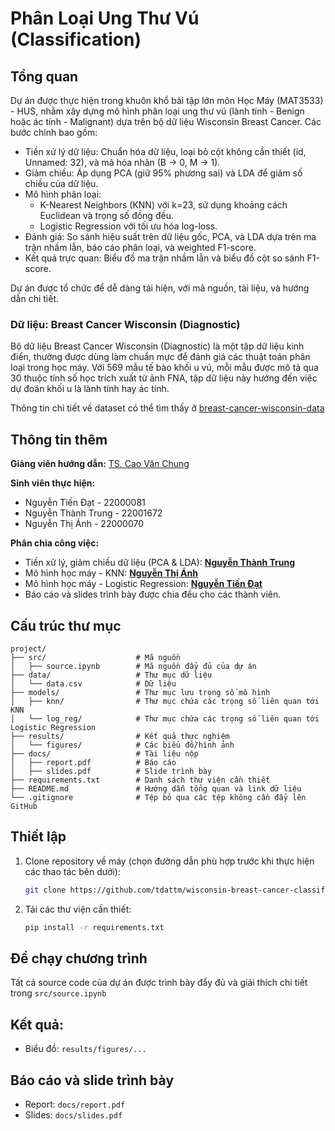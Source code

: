 # Phân Loại Ung Thư Vú (Classification)

## Tổng quan
Dự án được thực hiện trong khuôn khổ bài tập lớn môn Học Máy (MAT3533) - HUS, nhằm xây dựng mô hình phân loại ung thư vú (lành tính - Benign hoặc ác tính - Malignant) dựa trên bộ dữ liệu Wisconsin Breast Cancer. Các bước chính bao gồm:

- Tiền xử lý dữ liệu: Chuẩn hóa dữ liệu, loại bỏ cột không cần thiết (id, Unnamed: 32), và mã hóa nhãn (B → 0, M → 1).
- Giảm chiều: Áp dụng PCA (giữ 95% phương sai) và LDA để giảm số chiều của dữ liệu.
- Mô hình phân loại:
  - K-Nearest Neighbors (KNN) với k=23, sử dụng khoảng cách Euclidean và trọng số đồng đều.
  - Logistic Regression với tối ưu hóa log-loss.
- Đánh giá: So sánh hiệu suất trên dữ liệu gốc, PCA, và LDA dựa trên ma trận nhầm lẫn, báo cáo phân loại, và weighted F1-score.
- Kết quả trực quan: Biểu đồ ma trận nhầm lẫn và biểu đồ cột so sánh F1-score.

Dự án được tổ chức để dễ dàng tái hiện, với mã nguồn, tài liệu, và hướng dẫn chi tiết. 

### Dữ liệu: Breast Cancer Wisconsin (Diagnostic)
Bộ dữ liệu Breast Cancer Wisconsin (Diagnostic) là một tập dữ liệu kinh điển, thường được dùng làm chuẩn mực để đánh giá các thuật toán phân loại trong học máy. Với 569 mẫu tế bào khối u vú, mỗi mẫu được mô tả qua 30 thuộc tính số học trích xuất từ ảnh FNA, tập dữ liệu này hướng đến việc dự đoán khối u là lành tính hay ác tính.

Thông tin chi tiết về dataset có thể tìm thấy ở [breast-cancer-wisconsin-data](https://www.kaggle.com/datasets/uciml/breast-cancer-wisconsin-data)

## Thông tin thêm
**Giảng viên hướng dẫn:** [TS. Cao Văn Chung](https://hus.vnu.edu.vn/gioi-thieu/can-bo/danh-sach-can-bo/cao-van-chung-3004.html)

**Sinh viên thực hiện:**
- Nguyễn Tiến Đạt        - 22000081
- Nguyễn Thành Trung     - 22001672
- Nguyễn Thị Ánh         - 22000070

**Phân chia công việc:**
- Tiền xử lý, giảm chiều dữ liệu (PCA & LDA): [**Nguyễn Thành Trung**](https://github.com/ThanhTrung81024)
- Mô hình học máy - KNN: [**Nguyễn Thị Ánh**](https://github.com/Honganhhocjava)
- Mô hình học máy - Logistic Regression: [**Nguyễn Tiến Đạt**](https://github.com/tdattm)
- Báo cáo và slides trình bày được chia đều cho các thành viên.

## Cấu trúc thư mục

```plain
project/
├── src/                    # Mã nguồn
│   ├── source.ipynb        # Mã nguồn đẩy đủ của dự án
├── data/                   # Thư mục dữ liệu 
│   └── data.csv            # Dữ liệu 
├── models/                 # Thư mục lưu trọng số mô hình
│   ├── knn/                # Thư mục chứa các trọng số liên quan tới KNN
│   └── log_reg/            # Thư mục chứa các trọng số liên quan tới Logistic Regression
├── results/                # Kết quả thực nghiệm
│   └── figures/            # Các biểu đồ/hình ảnh
├── docs/                   # Tài liệu nộp
│   ├── report.pdf          # Báo cáo
│   ├── slides.pdf          # Slide trình bày
├── requirements.txt        # Danh sách thư viện cần thiết
├── README.md               # Hướng dẫn tổng quan và link dữ liệu
└── .gitignore              # Tệp bỏ qua các tệp không cần đẩy lên GitHub
```

## Thiết lập

1. Clone repository về máy (chọn đường dẫn phù hợp trước khi thực hiện các thao tác bên dưới):
   ```bash
   git clone https://github.com/tdattm/wisconsin-breast-cancer-classification.git
   ```
2. Tải các thư viện cần thiết:
   ```bash
   pip install -r requirements.txt
   ```

## Để chạy chương trình
Tất cả source code của dự án được trình bày đẩy đủ và giải thích chi tiết trong `src/source.ipynb`

## Kết quả:
- Biểu đồ: `results/figures/...`

## Báo cáo và slide trình bày
- Report: `docs/report.pdf`
- Slides: `docs/slides.pdf`